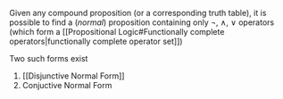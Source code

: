 Given any compound proposition (or a corresponding truth table), it is possible to find a (*normal*) proposition  containing only $\lnot$, $\land$, $\lor$ operators (which form a [[Propositional Logic#Functionally complete operators|functionally complete operator set]])

Two such forms exist
1. [[Disjunctive Normal Form]]
2. Conjuctive Normal Form
